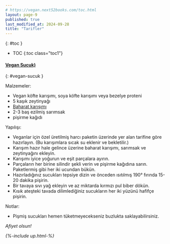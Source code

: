 ```yaml
---
# https://vegan.next52books.com/toc.html
layout: page-9
published: true
last_modified_at: 2024-09-28
title: "Tarifler"
---
```


{: #toc }

- TOC
  {:toc class="toc1"}

#### [Vegan Sucuk)](#vegan-sucuk)

{: #vegan-sucuk }

Malzemeler:

- Vegan köfte karışımı, soya köfte karışımı veya bezelye proteni
- 5 kaşık zeytinyağı
- [Baharat karışımı](/baharat-karisimi)
- 2-3 baş ezilmiş sarımsak
- pişirme kağıdı

Yapılışı:

- Veganlar için özel üretilmiş harcı paketin üzerinde yer alan tarifine göre hazırlayın. (Bu karışımlara sıcak su eklenir ve bekletilir.)
- Karışım hazır hale gelince üzerine baharat karışımı, sarımsak ve zeytinyağını ekleyin.
- Karışımı iyice yoğurun ve eşit parçalara ayırın.
- Parçaların her birine silindir şekli verin ve pişirme kağıdına sarın. Paketlermiş gibi her iki ucundan bükün.
- Hazırladığınız sucukları tepsiye dizin ve önceden ısıtılmış 190° fırında 15-20 dakika pişirin.
- Bir tavaya sıvı yağ ekleyin ve az miktarda kırmızı pul biber dökün.
- Kısık ateşteki tavada dilimlediğiniz sucukların her iki yüzünü hafifçe pişirin.

Notlar:

- Pişmiş sucukları hemen tüketmeyecekseniz buzlukta saklayabilirsiniz.

<i>Afiyet olsun!</i>

<i>{%-include up.html-%}</i>
